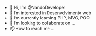 - 👋 Hi, I’m @NandoDeveloper  
- 👀 I’m interested in  Desenvolvimento web
- 🌱 I’m currently learning  PHP, MVC, POO
- 💞️ I’m looking to collaborate on ...
- 📫 How to reach me ...

<!---
NandoDeveloper/NandoDeveloper is a ✨ special ✨ repository because its `README.md` (this file) appears on your GitHub profile.
You can click the Preview link to take a look at your changes.
--->
